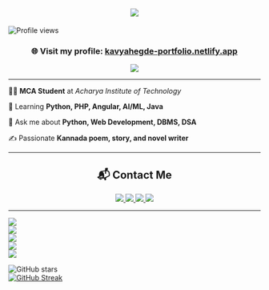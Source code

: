 <h1 align="center">
    <img src="https://readme-typing-svg.herokuapp.com/?font=Righteous&size=35&center=true&vCenter=true&width=500&height=70&duration=4000&lines=Hi+There!+👋;+I'm+Kavya+Hegde!;&color=blue" />
</h1>

![Profile views](https://komarev.com/ghpvc/?username=kavyagamani&label=Profile%20views&color=0e75b6&style=flat)

<h3 align="center">
  🌐 Visit my profile: 
  <a href="https://kavyahegde-portfolio.netlify.app/" target="_blank">kavyahegde-portfolio.netlify.app</a>
</h3>

<p align="center">
  <a href="https://github.com/kavyagamani?tab=followers">
    <img src="https://img.shields.io/github/followers/kavyagamani?label=Follow&style=social" />
  </a>
</p>

---

👩‍💻 **MCA Student** at *Acharya Institute of Technology*  

🌱 Learning **Python, PHP, Angular, AI/ML, Java**  

💬 Ask me about **Python, Web Development, DBMS, DSA**  

✍️ Passionate **Kannada poem, story, and novel writer**

---

<h2 align="center">📬 Contact Me</h2>

<div align="center">
  <a href="mailto:kavyabhegde859@gmail.com">
    <img src="https://img.shields.io/badge/Gmail-333333?style=for-the-badge&logo=gmail&logoColor=red" />
  </a>
  <a href="https://www.linkedin.com/in/kavya-hegde-7634aa2a0" target="_blank">
    <img src="https://img.shields.io/badge/LinkedIn-0077B5?style=for-the-badge&logo=linkedin&logoColor=white" />
  </a>
  <a href="https://x.com/kavyaHegde88662" target="_blank">
    <img src="https://img.shields.io/badge/X-000000?style=for-the-badge&logo=x&logoColor=white" />
  </a>
  <a href="https://pratilipi.app.link/aMYugWEyfXb" target="_blank">
    <img src="https://img.shields.io/badge/Pratilipi-FF6F00?style=for-the-badge&logo=pratilipi&logoColor=white" />
  </a>
</div>

---

![](https://github-profile-summary-cards.vercel.app/api/cards/profile-details?username=kavyagamani&theme=default)  
![](https://github-profile-summary-cards.vercel.app/api/cards/repos-per-language?username=kavyagamani&theme=default)  
![](https://github-profile-summary-cards.vercel.app/api/cards/most-commit-language?username=kavyagamani&theme=default)  
![](https://github-profile-summary-cards.vercel.app/api/cards/stats?username=kavyagamani&theme=default)  
![](https://github-profile-summary-cards.vercel.app/api/cards/productive-time?username=kavyagamani&theme=default&utcOffset=+5.5)

![GitHub stars](https://img.shields.io/github/stars/kavyagamani?label=Stars&style=social)  
[![GitHub Streak](https://github-readme-streak-stats.herokuapp.com?user=kavyagamani&hide_border=true)](https://git.io/streak-stats)
